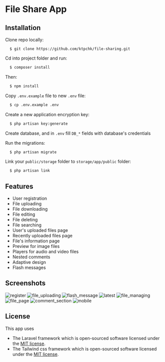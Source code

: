# File Share App

## Installation

Clone repo locally:

```shx
  $ git clone https://github.com/ktpchk/file-sharing.git
```

Cd into project folder and run:

```sh
  $ composer install
```

Then:

```sh
  $ npm install
```

Copy `.env.example` file to new `.env` file:

```sh
  $ cp .env.example .env
```

Create a new application encryption key:

```sh
  $ php artisan key:generate
```

Create database, and in `.env` fill `DB_*` fields with database's credentials

Run the migrations:

```sh
  $ php artisan migrate
```

Link your `public/storage` folder to `storage/app/public` folder:

```sh
  $ php artisan link
```

## Features

-   User registration
-   File uploading
-   File downloading
-   File editing
-   File deleting
-   File searching
-   User's uploaded files page
-   Recently uploaded files page
-   File's information page
-   Preview for image files
-   Players for audio and video files
-   Nested comments
-   Adaptive design
-   Flash messages

## Screenshots

![register](https://user-images.githubusercontent.com/104438625/172863794-28457322-942f-4e49-8445-ce3c1a8179bf.png)
![file_uploading](https://user-images.githubusercontent.com/104438625/172863839-f0a1f578-9a43-4a84-a498-7e797e212f70.png)
![flash_message](https://user-images.githubusercontent.com/104438625/172863859-efddf98a-dc79-4b1f-bc00-a4c84801e538.png)
![latest](https://user-images.githubusercontent.com/104438625/172863900-0cbb6a3f-cb66-4d9b-903b-29ad4817f34c.png)
![file_managing](https://user-images.githubusercontent.com/104438625/172863927-324ced54-e0f9-40b9-804a-92558d230651.png)
![file_page](https://user-images.githubusercontent.com/104438625/172863947-c0a9dc70-f1f2-475e-bd4f-8a69a11dcc6b.png)
![comment_section](https://user-images.githubusercontent.com/104438625/172864003-7b218efe-3154-4675-9f35-49390093d512.png)
![mobile](https://user-images.githubusercontent.com/104438625/172864026-3275ca49-e23d-4eac-ba3e-3baa3312d815.png)

## License

This app uses

-   The Laravel framework which is open-sourced software licensed under the [MIT license](https://opensource.org/licenses/MIT).
-   The Tailwind css framework which is open-sourced software licensed under the [MIT license](https://opensource.org/licenses/MIT).
